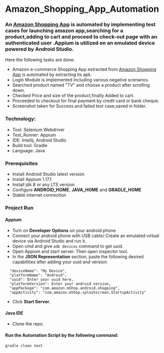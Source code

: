 # Amazon_Shopping_App_Automation

### An [Amazon Shopping App](https://play.google.com/store/apps/details?id=com.amazon.mShop.android.shopping) is automated by implementing test cases for launching amazon app,searching for a product,adding to cart and proceed to check-out page with an authenticated user .Appium is utilized on an emulated device powered by Android Studio.
Here the following tasks are done:
- Amazon e-commerce Shopping App extracted from [Amazon Shopping App](https://play.google.com/store/apps/details?id=com.amazon.mShop.android.shopping) is automated by extracting its apk.
- Login Module is implemented including various negative scenarios.
- Searched product named "TV" and choose a product after scrolling down.
- Checked Price and size of the product,finally Added to cart.
- Proceeded to checkout for final payment by credit card or bank cheque.
- Screenshot taken for Success and failed test case,saved in folder.
### Technology: </br>
- Tool: Selenium Webdriver
- Test_Runner: Appium
- IDE: Intellij, Android Studio
- Build tool: Gradle
- Language: Java

### Prerequisites</br>
- Install Android Studio latest version
- Install Appium 1.17.1
- Install jdk 8 or any LTS version
- Configure **ANDROID_HOME**, **JAVA_HOME** and **GRADLE_HOME**
- Stable internet connection

### Project Run

#### Appium
- Turn on **Developer Options** on your android phone
- Connect your android phone with USB cable/ Create an emulated virtual device via Android Studio and run it.
- Open cmd and give ```adb devices``` command to get uuid.
- Open Appium and start server. Then open inspector tool.
- In the **JSON Representation** section, paste the following desired capabilities after adding your uuid and version:

```
  "deviceName": "My Device",
  "platformName": "Android",
  "uuid": Enter your uuid here,
  "platformVersion": Enter your android version,
  "appPackage": "com.amazon.mShop.android.shopping",
  "appActivity": "com.amazon.mShop.splashscreen.StartupActivity"

```
- Click **Start Server**.

#### Java IDE

- Clone the repo.

#### Run the Automation Script by the following command:
 ```
 gradle clean test 
 ```
